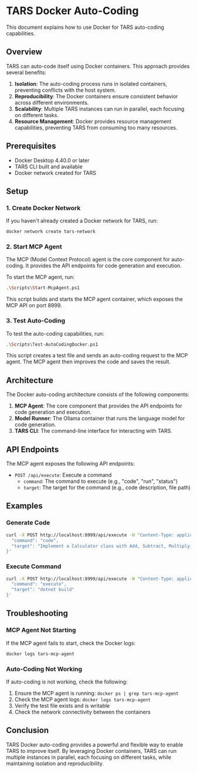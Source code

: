 # TARS Docker Auto-Coding

This document explains how to use Docker for TARS auto-coding capabilities.

## Overview

TARS can auto-code itself using Docker containers. This approach provides several benefits:

1. **Isolation**: The auto-coding process runs in isolated containers, preventing conflicts with the host system.
2. **Reproducibility**: The Docker containers ensure consistent behavior across different environments.
3. **Scalability**: Multiple TARS instances can run in parallel, each focusing on different tasks.
4. **Resource Management**: Docker provides resource management capabilities, preventing TARS from consuming too many resources.

## Prerequisites

- Docker Desktop 4.40.0 or later
- TARS CLI built and available
- Docker network created for TARS

## Setup

### 1. Create Docker Network

If you haven't already created a Docker network for TARS, run:

```bash
docker network create tars-network
```

### 2. Start MCP Agent

The MCP (Model Context Protocol) agent is the core component for auto-coding. It provides the API endpoints for code generation and execution.

To start the MCP agent, run:

```bash
.\Scripts\Start-McpAgent.ps1
```

This script builds and starts the MCP agent container, which exposes the MCP API on port 8999.

### 3. Test Auto-Coding

To test the auto-coding capabilities, run:

```bash
.\Scripts\Test-AutoCodingDocker.ps1
```

This script creates a test file and sends an auto-coding request to the MCP agent. The MCP agent then improves the code and saves the result.

## Architecture

The Docker auto-coding architecture consists of the following components:

1. **MCP Agent**: The core component that provides the API endpoints for code generation and execution.
2. **Model Runner**: The Ollama container that runs the language model for code generation.
3. **TARS CLI**: The command-line interface for interacting with TARS.

## API Endpoints

The MCP agent exposes the following API endpoints:

- `POST /api/execute`: Execute a command
  - `command`: The command to execute (e.g., "code", "run", "status")
  - `target`: The target for the command (e.g., code description, file path)

## Examples

### Generate Code

```bash
curl -X POST http://localhost:8999/api/execute -H "Content-Type: application/json" -d '{
  "command": "code",
  "target": "Implement a Calculator class with Add, Subtract, Multiply, and Divide methods"
}'
```

### Execute Command

```bash
curl -X POST http://localhost:8999/api/execute -H "Content-Type: application/json" -d '{
  "command": "execute",
  "target": "dotnet build"
}'
```

## Troubleshooting

### MCP Agent Not Starting

If the MCP agent fails to start, check the Docker logs:

```bash
docker logs tars-mcp-agent
```

### Auto-Coding Not Working

If auto-coding is not working, check the following:

1. Ensure the MCP agent is running: `docker ps | grep tars-mcp-agent`
2. Check the MCP agent logs: `docker logs tars-mcp-agent`
3. Verify the test file exists and is writable
4. Check the network connectivity between the containers

## Conclusion

TARS Docker auto-coding provides a powerful and flexible way to enable TARS to improve itself. By leveraging Docker containers, TARS can run multiple instances in parallel, each focusing on different tasks, while maintaining isolation and reproducibility.
